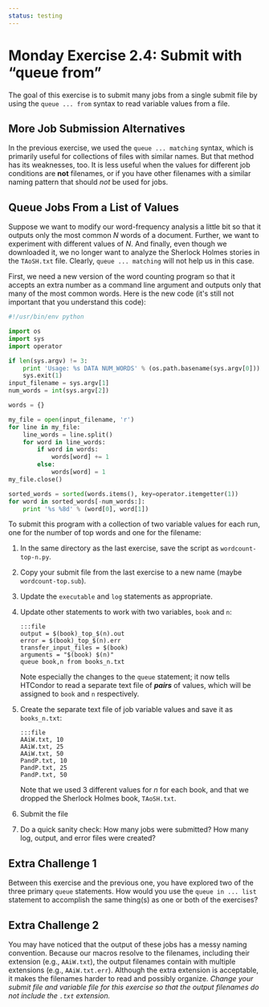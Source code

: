 ```yaml
---
status: testing
---
```


<style type="text/css"> pre em { font-style: normal; background-color: yellow; } pre strong { font-style: normal; font-weight: bold; color: \#008; } </style>

Monday Exercise 2.4: Submit with “queue from”
=============================================

The goal of this exercise is to submit many jobs from a single submit file by using the `queue ... from` syntax to read variable values from a file.

More Job Submission Alternatives
--------------------------------

In the previous exercise, we used the `queue ... matching` syntax, which is primarily useful for collections of files with similar names. But that method has its weaknesses, too. 
It is less useful when the values for different job conditions are **not** filenames, or if you have other filenames with a similar naming pattern that should *not* be used for jobs.

Queue Jobs From a List of Values
--------------------------------

Suppose we want to modify our word-frequency analysis a little bit so that it outputs only the most common *N* words of a document. Further, we want to experiment with different values of *N*. And finally, even though we downloaded it, we no longer want to analyze the Sherlock Holmes stories in the `TAoSH.txt` file. Clearly, `queue ... matching` will not help us in this case.

First, we need a new version of the word counting program so that it accepts an extra number as a command line argument and outputs only that many of the most common words. Here is the new code (it's still not important that you understand this code):

``` python
#!/usr/bin/env python

import os
import sys
import operator

if len(sys.argv) != 3:
    print 'Usage: %s DATA NUM_WORDS' % (os.path.basename(sys.argv[0]))
    sys.exit(1)
input_filename = sys.argv[1]
num_words = int(sys.argv[2])

words = {}

my_file = open(input_filename, 'r')
for line in my_file:
    line_words = line.split()
    for word in line_words:
        if word in words:
            words[word] += 1
        else:
            words[word] = 1
my_file.close()

sorted_words = sorted(words.items(), key=operator.itemgetter(1))
for word in sorted_words[-num_words:]:
    print '%s %8d' % (word[0], word[1])
```

To submit this program with a collection of two variable values for each run, one for the number of top words and one for the filename:

1.  In the same directory as the last exercise, save the script as `wordcount-top-n.py`.
1.  Copy your submit file from the last exercise to a new name (maybe `wordcount-top.sub`).
1.  Update the `executable` and `log` statements as appropriate.
1.  Update other statements to work with two variables, `book` and `n`:

        :::file
        output = $(book)_top_$(n).out 
        error = $(book)_top_$(n).err 
        transfer_input_files = $(book) 
        arguments = "$(book) $(n)" 
        queue book,n from books_n.txt

    Note especially the changes to the `queue` statement; it now tells HTCondor to read a separate text file of ***pairs*** of values, which will be assigned to `book` and `n` respectively.

1.  Create the separate text file of job variable values and save it as `books_n.txt`:

        :::file
        AAiW.txt, 10 
        AAiW.txt, 25 
        AAiW.txt, 50 
        PandP.txt, 10 
        PandP.txt, 25 
        PandP.txt, 50

    Note that we used 3 different values for *n* for each book, and that we dropped the Sherlock Holmes book, `TAoSH.txt`.

1.  Submit the file
1.  Do a quick sanity check: How many jobs were submitted? How many log, output, and error files were created?

Extra Challenge 1
-----------------

Between this exercise and the previous one, you have explored two of the three primary `queue` statements. How would you use the `queue in ... list` statement to accomplish the same thing(s) as one or both of the exercises?

Extra Challenge 2
-----------------

You may have noticed that the output of these jobs has a messy naming convention. Because our macros resolve to the filenames, including their extension (e.g., `AAiW.txt`), the output filenames contain with multiple extensions (e.g., `AAiW.txt.err`). Although the extra extension is acceptable, it makes the filenames harder to read and possibly organize. *Change your submit file and variable file for this exercise so that the output filenames do not include the `.txt` extension.*

